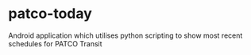 # patco-today
Android application which utilises python scripting to show most recent schedules for PATCO Transit

